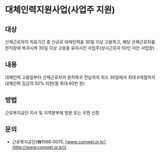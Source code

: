 # 대체인력지원사업(사업주 지원)

## 대상
산재근로자의 치료기간 중 신규로 대체인력을 30일 이상 고용하고, 해당 산재근로자를 원직장에 복귀시켜 30일 이상 고용을 유지시킨 사업주(상시근로자 50인 미만 사업장)

## 내용
대체인력 고용일부터 산재근로자의 원직복귀 전날까지 최소 30일에서 최대 6개월까지 대체인력 임금의 50% 지원(월 최대 60만 원)

## 방법
근로복지공단 지사 및 지역본부에 방문 또는 우편 신청

## 문의
- 근로복지공단(☎1588-0075, [www.comwel.or.kr](http://www.comwel.or.kr))
